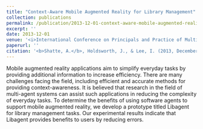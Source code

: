 ```yaml
---
title: "Context-Aware Mobile Augmented Reality for Library Management"
collection: publications
permalink: /publication/2013-12-01-context-aware-mobile-augmented-reality-for-library-management 
excerpt: ''
date: 2013-12-01
venue: '<i>International Conference on Principals and Practice of Multi-Agent Systems</i>'
paperurl: ''
citation: '<b>Shatte, A.</b>, Holdsworth, J., & Lee, I. (2013, December). Context-Aware Mobile Augmented Reality for Library Management. In <i>International Conference on Principles and Practice of Multi-Agent Systems</i> (pp. 510-517). Springer, Berlin, Heidelberg.'
---
```


Mobile augmented reality applications aim to simplify everyday tasks by providing additional information to increase efficiency. There are many challenges facing the field, including efficient and accurate methods for providing context-awareness. It is believed that 
research in the field of multi-agent systems can assist such applications in reducing the complexity of everyday tasks. To determine the benefits of using software agents to support mobile augmented reality, we develop a prototype titled Libagent for library management tasks. Our experimental results indicate that Libagent provides benefits to users by reducing errors.

<!---[Download paper here](https://link.springer.com/chapter/10.1007/978-3-642-44927-7_41)--->

<!---Recommended citation: Shatte, A., Holdsworth, J., & Lee, I. (2013, December). Context-Aware Mobile Augmented Reality for Library Management. <i>International Conference on Principles and Practice of Multi-Agent Systems</i> (pp. 510-517). Springer, Berlin, Heidelberg.--->

